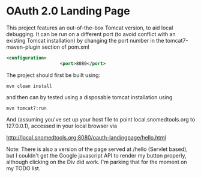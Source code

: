 OAuth 2.0 Landing Page
======================

This project features an out-of-the-box Tomcat version, to aid local debugging.   It can be run on a different port (to avoid conflict with an existing Tomcat installation) by changing the port number in the tomcat7-maven-plugin section of pom.xml

```xml
<configuration>
					<port>8080</port>
```	

The project should first be built using:

```
mvn clean install
```

and then can by tested using a disposable tomcat installation using

```
mvn tomcat7:run
```

And (assuming you've set up your host file to point local.snomedtools.org to 127.0.0.1), accessed in your local browser via

http://local.snomedtools.org:8080/oauth-landingpage/hello.html

Note: There is also a version of the page served at /hello (Servlet based), but I couldn't get the Google javascript API to render my button properly, although clicking on the Div did work.  I'm parking that for the moment on my TODO list.